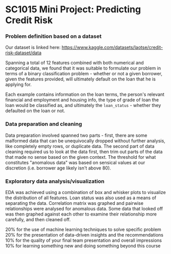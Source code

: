 # SC1015 Mini Project: Predicting Credit Risk


### Problem definition based on a dataset
Our dataset is linked here: https://www.kaggle.com/datasets/laotse/credit-risk-dataset/data

Spanning a total of 12 features combined with both numerical and categorical data, we found that it was suitable to formulate our problem in terms of a binary classification problem - whether or not a given borrower, given the features provided, will ultimately default on the loan that he is applying for.

Each example contains information on the loan terms, the person's relevant financial and employment and housing info, the type of grade of loan the loan would be classified as, and ultimately the `loan_status` - whether they defaulted on the loan or not.

### Data preparation and cleaning
Data preparation involved spanned two parts - first, there are some malformed data that can be unequivocally dropped without further analysis, like completely empty rows, or duplicate data. The second part of data cleaning required us to look at the data first, then trim out parts of the data that made no sense based on the given context. The threshold for what constitutes "anomalous data" was based on sensical values at our discretion (i.e. borrower age likely isn't above 80).


### Exploratory data analysis/visualization
EDA was achieved using a combination of box and whisker plots to visualize the distribution of all features. Loan status was also used as a means of separating the data.
Correlation matrix was graphed and pairwise relationships were analysed for anomalous data. Some data that looked off was then graphed against each other to examine their relationship more carefully, and then cleaned off.




20% for the use of machine learning techniques to solve specific problem
20% for the presentation of data-driven insights and the recommendations
10% for the quality of your final team presentation and overall impressions
10% for learning something new and doing something beyond this course